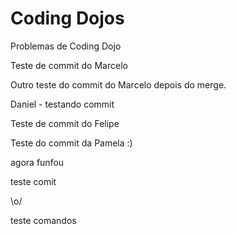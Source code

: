 Coding Dojos
=====

Problemas de Coding Dojo

Teste de commit do Marcelo

Outro teste do commit do Marcelo depois do merge.

Daniel - testando commit

Teste de commit do Felipe

Teste do commit da Pamela :)

agora funfou

teste comit

\o/

teste comandos
